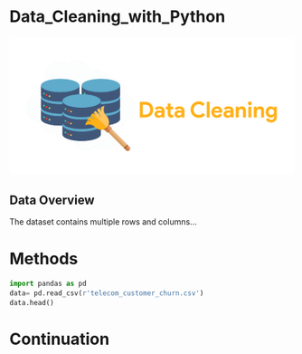 # Data_Cleaning_with_Python
![](Intro_Image.png)

## Data Overview
The dataset contains multiple rows and columns...
# Methods
```python
import pandas as pd
data= pd.read_csv(r'telecom_customer_churn.csv')
data.head()
```
# Continuation
